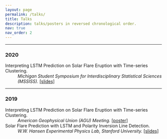 ```yaml
---
layout: page
permalink: /talks/
title: Talks
description: talks/posters in reversed chronological order. 
nav: true
nav_order: 2
---
```



<hr>
<h3>2020</h3>
<dl>
    <dt>
    Interpreting LSTM Prediction on Solar Flare Eruption with Time-series Clustering.
    </dt>
    <dd>
    <em>Michigan Student Symposium for Interdisciplinary Statistical Sciences (MSSISS). </em> <a href="https://husun0822.github.io/assets/pdf/talks/2020-MSSISS-Slides.pdf"> [slides]</a>
    </dd>
</dl>


<hr>
<h3>2019</h3>

<dl>
    <dt>
    Interpreting LSTM Prediction on Solar Flare Eruption with Time-series Clustering.
    </dt>
    <dd>
    <em>American Geophysical Union (AGU) Meeting.</em> <a href="https://husun0822.github.io/assets/pdf/talks/2020-MSSISS-Poster.pdf"> [poster]</a>
    </dd>
    <dt>
    Solar Flare Prediction with LSTM and Polarity Inversion Line Detection.
    </dt>    
    <dd>
    <em>W.W. Hansen Experimental Physics Lab, Stanford University. </em> <a href="https://husun0822.github.io/assets/pdf/talks/2019-Stanford-Talk.pdf"> [slides]</a>
    </dd>
</dl>
